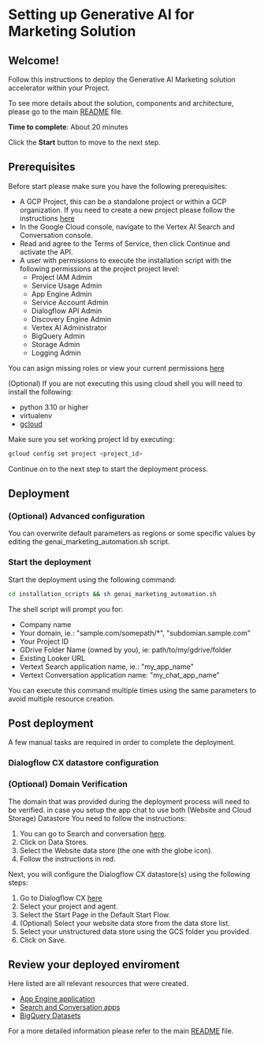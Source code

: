 # Setting up Generative AI for Marketing Solution

## Welcome!
Follow this instructions to deploy the Generative AI Marketing solution accelerator within your Project.

To see more details about the solution, components and architecture, please go to the main [README](https://github.com/GoogleCloudPlatform/genai-for-marketing/blob/main/README.md) file.

**Time to complete**: About 20 minutes

Click the **Start** button to move to the next step.

## Prerequisites
Before start please make sure you have the following prerequisites:
- A GCP Project, this can be a standalone project or within a GCP organization. If you need to create a new project please follow the instructions [here](https://cloud.google.com/resource-manager/docs/creating-managing-projects)
- In the Google Cloud console, navigate to the Vertex AI Search and Conversation console.
- Read and agree to the Terms of Service, then click Continue and activate the API.
- A user with permissions to execute the installation script with the following permissions at the project project level:
  - Project IAM Admin
  - Service Usage Admin
  - App Engine Admin
  - Service Account Admin
  - Dialogflow API Admin
  - Discovery Engine Admin
  - Vertex AI Administrator
  - BigQuery Admin
  - Storage Admin
  - Logging Admin

You can asign missing roles or view your current permissions [here](https://console.cloud.google.com/iam-admin/iam)

(Optional) If you are not executing this using cloud shell you will need to install the following:
- python 3.10 or higher
- virtualenv
- [gcloud](https://cloud.google.com/sdk/docs/install)

Make sure you set working project Id by executing: 
```bash
gcloud config set project <project_id>
```
Continue on to the next step to start the deployment process.

## Deployment

### (Optional) Advanced configuration
You can overwrite default parameters as regions or some specific values by editing the <walkthrough-editor-open-file
    filePath="cloud-shell-tutorials/tutorial.md">
    genai_marketing_automation.sh
</walkthrough-editor-open-file> script.

### Start the deployment
Start the deployment using the following command:
```bash
cd installation_scripts && sh genai_marketing_automation.sh
```

The shell script will prompt you for:
- Company name
- Your domain, ie.: "sample.com/somepath/*", "subdomian.sample.com"
- Your Project ID
- GDrive Folder Name (owned by you), ie: path/to/my/gdrive/folder
- Existing Looker URL
- Vertext Search application name, ie.: "my_app_name" 
- Vertext Conversation application name: "my_chat_app_name"

You can execute this command multiple times using the same parameters to avoid multiple resource creation.


## Post deployment

A few manual tasks are required in order to complete the deployment.

### Dialogflow CX datastore configuration

### (Optional) Domain Verification
The domain that was provided during the deployment process will need to be verified. in case you setup the app chat to use both (Website and Cloud Storage) Datastore
You need to follow the instructions:

1. You can go to Search and conversation [here](https://console.cloud.google.com/gen-app-builder/engines).
2. Click on Data Stores.
3. Select the Website data store (the one with the globe icon).
4. Follow the instructions in red.

Next, you will configure the Dialogflow CX datastore(s) using the following steps:

1. Go to Dialogflow CX [here](https://dialogflow.cloud.google.com/cx/projects)
2. Select your project and agent.
3. Select the Start Page in the Default Start Flow.
4. (Optional) Select your website data store from the data store list.
5. Select your unstructured data store using the GCS folder you provided.
6. Click on Save.

## Review your deployed enviroment

Here listed are all relevant resources that were created.
- [App Engine application](https://dialogflow.cloud.google.com/appengine/services)
- [Search and Conversation apps](https://dialogflow.cloud.google.com/gen-app-builder/engines)
- [BigQuery Datasets](https://dialogflow.cloud.google.com/bigquery)

For a more detailed information please refer to the main [README](https://github.com/GoogleCloudPlatform/genai-for-marketing/blob/main/README.md) file.
